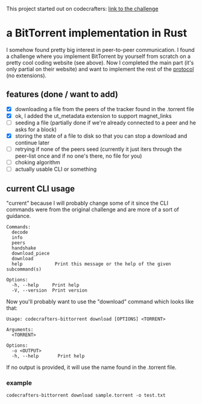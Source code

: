 This project started out on codecrafters: [link to the challenge](https://app.codecrafters.io/courses/bittorrent/introduction)

# a BitTorrent implementation in Rust
I somehow found pretty big interest in peer-to-peer communication. I found a challenge where you implement BitTorrent by yourself from scratch on a pretty cool coding website (see above). Now I completed the main part (it's only partial on their website) and want to implement the rest of the [protocol](https://bittorrent.org/beps/bep_0003.html) (no extensions).

## features (done / want to add)
- [x] downloading a file from the peers of the tracker found in the .torrent file
- [x] ok, I added the ut_metadata extension to support magnet_links
- [ ] seeding a file (partially done if we're already connected to a peer and he asks for a block)
- [x] storing the state of a file to disk so that you can stop a download and continue later
- [ ] retrying if none of the peers seed (currently it just iters through the peer-list once and if no one's there, no file for you)
- [ ] choking algorithm
- [ ] actually usable CLI or something

## current CLI usage
"current" because I will probably change some of it since the CLI commands were from the original challenge and are more of a sort of guidance.

```
Commands:
  decode
  info
  peers
  handshake
  download_piece
  download
  help            Print this message or the help of the given subcommand(s)

Options:
  -h, --help     Print help
  -V, --version  Print version
```

Now you'll probably want to use the "download" command which looks like that:
```
Usage: codecrafters-bittorrent download [OPTIONS] <TORRENT>

Arguments:
  <TORRENT>

Options:
  -o <OUTPUT>
  -h, --help       Print help
```
If no output is provided, it will use the name found in the .torrent file.

### example
`codecrafters-bittorrent download sample.torrent -o test.txt`
